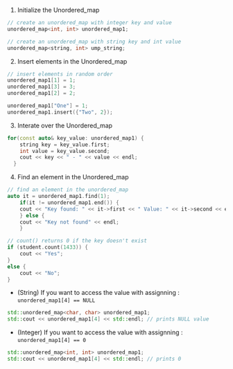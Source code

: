 1. Initialize the Unordered_map
```c++
// create an unordered_map with integer key and value
unordered_map<int, int> unordered_map1;

// create an unordered_map with string key and int value
unordered_map<string, int> ump_string;
```

2. Insert elements in the Unordered_map
```c++
// insert elements in random order
unordered_map1[1] = 1;
unordered_map1[3] = 3;
unordered_map1[2] = 2;

unordered_map1["One"] = 1;
unordered_map1.insert({"Two", 2});
```

3. Interate over the Unordered_map
```c++
for(const auto& key_value: unordered_map1) {
    string key = key_value.first;
    int value = key_value.second;
    cout << key << " - " << value << endl;
  }
```

4. Find an element in the Unordered_map
```c++
// find an element in the unordered_map
auto it = unordered_map1.find(1);
    if(it != unordered_map1.end()) {
    cout << "Key found: " << it->first << " Value: " << it->second << endl;
    } else {
    cout << "Key not found" << endl;
    }
```

```c++
// count() returns 0 if the key doesn't exist
if (student.count(1433)) {
    cout << "Yes";
}
else {
    cout << "No";
}
```


- (String) If you want to access the value with assignning : `unordered_map1[4] == NULL`
```c++
std::unordered_map<char, char> unordered_map1;
std::cout << unordered_map1[4] << std::endl; // prints NULL value
```

- (Integer) If you want to access the value with assignning : `unordered_map1[4] == 0`
```c++
std::unordered_map<int, int> unordered_map1;
std::cout << unordered_map1[4] << std::endl; // prints 0
```